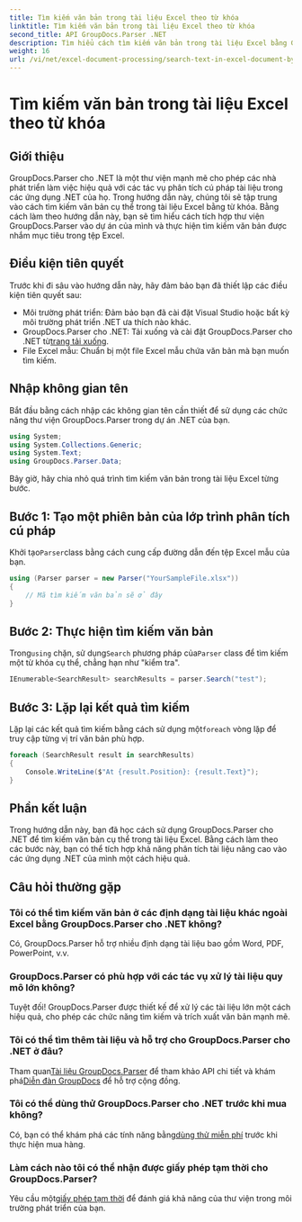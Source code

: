 ```yaml
---
title: Tìm kiếm văn bản trong tài liệu Excel theo từ khóa
linktitle: Tìm kiếm văn bản trong tài liệu Excel theo từ khóa
second_title: API GroupDocs.Parser .NET
description: Tìm hiểu cách tìm kiếm văn bản trong tài liệu Excel bằng GroupDocs.Parser cho .NET. Tích hợp khả năng tìm kiếm văn bản nâng cao vào các ứng dụng .NET của bạn.
weight: 16
url: /vi/net/excel-document-processing/search-text-in-excel-document-by-keyword/
---
```


# Tìm kiếm văn bản trong tài liệu Excel theo từ khóa

## Giới thiệu
GroupDocs.Parser cho .NET là một thư viện mạnh mẽ cho phép các nhà phát triển làm việc hiệu quả với các tác vụ phân tích cú pháp tài liệu trong các ứng dụng .NET của họ. Trong hướng dẫn này, chúng tôi sẽ tập trung vào cách tìm kiếm văn bản cụ thể trong tài liệu Excel bằng từ khóa. Bằng cách làm theo hướng dẫn này, bạn sẽ tìm hiểu cách tích hợp thư viện GroupDocs.Parser vào dự án của mình và thực hiện tìm kiếm văn bản được nhắm mục tiêu trong tệp Excel.
## Điều kiện tiên quyết
Trước khi đi sâu vào hướng dẫn này, hãy đảm bảo bạn đã thiết lập các điều kiện tiên quyết sau:
- Môi trường phát triển: Đảm bảo bạn đã cài đặt Visual Studio hoặc bất kỳ môi trường phát triển .NET ưa thích nào khác.
-  GroupDocs.Parser cho .NET: Tải xuống và cài đặt GroupDocs.Parser cho .NET từ[trang tải xuống](https://releases.groupdocs.com/parser/net/).
- File Excel mẫu: Chuẩn bị một file Excel mẫu chứa văn bản mà bạn muốn tìm kiếm.

## Nhập không gian tên
Bắt đầu bằng cách nhập các không gian tên cần thiết để sử dụng các chức năng thư viện GroupDocs.Parser trong dự án .NET của bạn.
```csharp
using System;
using System.Collections.Generic;
using System.Text;
using GroupDocs.Parser.Data;
```

Bây giờ, hãy chia nhỏ quá trình tìm kiếm văn bản trong tài liệu Excel từng bước.
## Bước 1: Tạo một phiên bản của lớp trình phân tích cú pháp
 Khởi tạo`Parser`class bằng cách cung cấp đường dẫn đến tệp Excel mẫu của bạn.
```csharp
using (Parser parser = new Parser("YourSampleFile.xlsx"))
{
    // Mã tìm kiếm văn bản sẽ ở đây
}
```
## Bước 2: Thực hiện tìm kiếm văn bản
 Trong`using` chặn, sử dụng`Search` phương pháp của`Parser` class để tìm kiếm một từ khóa cụ thể, chẳng hạn như "kiểm tra".
```csharp
IEnumerable<SearchResult> searchResults = parser.Search("test");
```
## Bước 3: Lặp lại kết quả tìm kiếm
 Lặp lại các kết quả tìm kiếm bằng cách sử dụng một`foreach` vòng lặp để truy cập từng vị trí văn bản phù hợp.
```csharp
foreach (SearchResult result in searchResults)
{
    Console.WriteLine($"At {result.Position}: {result.Text}");
}
```

## Phần kết luận
Trong hướng dẫn này, bạn đã học cách sử dụng GroupDocs.Parser cho .NET để tìm kiếm văn bản cụ thể trong tài liệu Excel. Bằng cách làm theo các bước này, bạn có thể tích hợp khả năng phân tích tài liệu nâng cao vào các ứng dụng .NET của mình một cách hiệu quả.

## Câu hỏi thường gặp
### Tôi có thể tìm kiếm văn bản ở các định dạng tài liệu khác ngoài Excel bằng GroupDocs.Parser cho .NET không?
Có, GroupDocs.Parser hỗ trợ nhiều định dạng tài liệu bao gồm Word, PDF, PowerPoint, v.v.
### GroupDocs.Parser có phù hợp với các tác vụ xử lý tài liệu quy mô lớn không?
Tuyệt đối! GroupDocs.Parser được thiết kế để xử lý các tài liệu lớn một cách hiệu quả, cho phép các chức năng tìm kiếm và trích xuất văn bản mạnh mẽ.
### Tôi có thể tìm thêm tài liệu và hỗ trợ cho GroupDocs.Parser cho .NET ở đâu?
 Tham quan[Tài liệu GroupDocs.Parser](https://tutorials.groupdocs.com/parser/net/) để tham khảo API chi tiết và khám phá[Diễn đàn GroupDocs](https://forum.groupdocs.com/c/parser/17) để hỗ trợ cộng đồng.
### Tôi có thể dùng thử GroupDocs.Parser cho .NET trước khi mua không?
 Có, bạn có thể khám phá các tính năng bằng[dùng thử miễn phí](https://releases.groupdocs.com/) trước khi thực hiện mua hàng.
### Làm cách nào tôi có thể nhận được giấy phép tạm thời cho GroupDocs.Parser?
 Yêu cầu một[giấy phép tạm thời](https://purchase.groupdocs.com/temporary-license/) để đánh giá khả năng của thư viện trong môi trường phát triển của bạn.